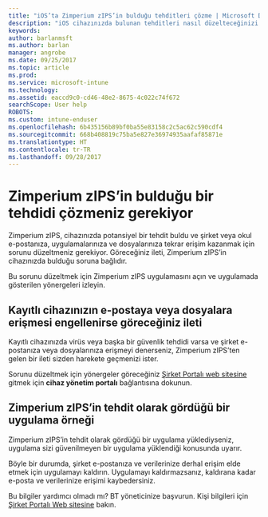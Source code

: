 ```yaml
---
title: "iOS’ta Zimperium zIPS’in bulduğu tehditleri çözme | Microsoft Docs"
description: "iOS cihazınızda bulunan tehditleri nasıl düzelteceğinizi öğrenin."
keywords: 
author: barlanmsft
ms.author: barlan
manager: angrobe
ms.date: 09/25/2017
ms.topic: article
ms.prod: 
ms.service: microsoft-intune
ms.technology: 
ms.assetid: eaccd9c0-cd46-48e2-8675-4c022c74f672
searchScope: User help
ROBOTS: 
ms.custom: intune-enduser
ms.openlocfilehash: 6b435156b89bf0ba55e83158c2c5ac62c590cdf4
ms.sourcegitcommit: 668b408819c75ba5e827e36974935aafaf85871e
ms.translationtype: HT
ms.contentlocale: tr-TR
ms.lasthandoff: 09/28/2017
---
```

# <a name="you-need-to-resolve-a-threat-found-by-zimperium-zips"></a>Zimperium zIPS’in bulduğu bir tehdidi çözmeniz gerekiyor

Zimperium zIPS, cihazınızda potansiyel bir tehdit buldu ve şirket veya okul e-postanıza, uygulamalarınıza ve dosyalarınıza tekrar erişim kazanmak için sorunu düzeltmeniz gerekiyor. Göreceğiniz ileti, Zimperium zIPS’in cihazınızda bulduğu soruna bağlıdır.

Bu sorunu düzeltmek için Zimperium zIPS uygulamasını açın ve uygulamada gösterilen yönergeleri izleyin.

## <a name="what-you-might-see-if-your-enrolled-device-is-blocked-from-accessing-email-or-files"></a>Kayıtlı cihazınızın e-postaya veya dosyalara erişmesi engellenirse göreceğiniz ileti

Kayıtlı cihazınızda virüs veya başka bir güvenlik tehdidi varsa ve şirket e-postanıza veya dosyalarınıza erişmeyi denerseniz, Zimperium zIPS’ten gelen bir ileti sizden harekete geçmenizi ister.

Sorunu düzeltmek için yönergeler göreceğiniz [Şirket Portalı web sitesine](https://portal.manage.microsoft.com) gitmek için **cihaz yönetim portalı** bağlantısına dokunun.

## <a name="example-of-an-app-that-zimperium-zips-sees-as-a-threat"></a>Zimperium zIPS’in tehdit olarak gördüğü bir uygulama örneği

Zimperium zIPS’in tehdit olarak gördüğü bir uygulama yüklediyseniz, uygulama sizi güvenilmeyen bir uygulama yüklendiği konusunda uyarır.

Böyle bir durumda, şirket e-postanıza ve verilerinize derhal erişim elde etmek için uygulamayı kaldırın. Uygulamayı kaldırmazsanız, kaldırana kadar e-posta ve verilerinize erişimi kaybedersiniz.

Bu bilgiler yardımcı olmadı mı? BT yöneticinize başvurun. Kişi bilgileri için [Şirket Portalı Web sitesine](https://portal.manage.microsoft.com) bakın.
